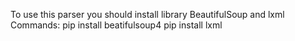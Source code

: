 To use this parser you should install library BeautifulSoup and lxml
Commands:
pip install beatifulsoup4
pip install lxml
